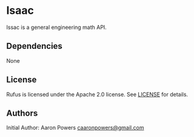 # Isaac

Issac is a general engineering math API.

## Dependencies

None

## License

Rufus is licensed under the Apache 2.0 license.  See [LICENSE](LICENSE.md) for details.

## Authors

Initial Author: Aaron Powers <caaronpowers@gmail.com>
